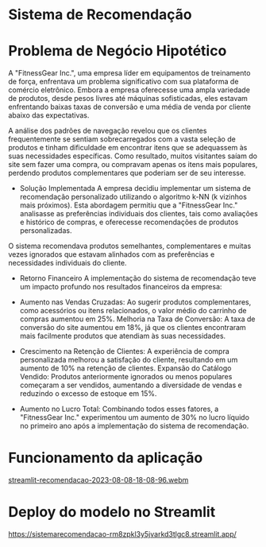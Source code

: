 # Sistema de Recomendação 
# Problema de Negócio Hipotético

A "FitnessGear Inc.", uma empresa líder em equipamentos de treinamento de força, enfrentava um problema significativo com sua plataforma de comércio eletrônico. Embora a empresa oferecesse uma ampla variedade de produtos, desde pesos livres até máquinas sofisticadas, eles estavam enfrentando baixas taxas de conversão e uma média de venda por cliente abaixo das expectativas.

A análise dos padrões de navegação revelou que os clientes frequentemente se sentiam sobrecarregados com a vasta seleção de produtos e tinham dificuldade em encontrar itens que se adequassem às suas necessidades específicas. Como resultado, muitos visitantes saíam do site sem fazer uma compra, ou compravam apenas os itens mais populares, perdendo produtos complementares que poderiam ser de seu interesse.

- Solução Implementada
A empresa decidiu implementar um sistema de recomendação personalizado utilizando o algoritmo k-NN (k vizinhos mais próximos). Esta abordagem permitiu que a "FitnessGear Inc." analisasse as preferências individuais dos clientes, tais como avaliações e histórico de compras, e oferecesse recomendações de produtos personalizadas.

O sistema recomendava produtos semelhantes, complementares e muitas vezes ignorados que estavam alinhados com as preferências e necessidades individuais do cliente.

- Retorno Financeiro
A implementação do sistema de recomendação teve um impacto profundo nos resultados financeiros da empresa:

- Aumento nas Vendas Cruzadas: Ao sugerir produtos complementares, como acessórios ou itens relacionados, o valor médio do carrinho de compras aumentou em 25%.
Melhoria na Taxa de Conversão: A taxa de conversão do site aumentou em 18%, já que os clientes encontraram mais facilmente produtos que atendiam às suas necessidades.
- Crescimento na Retenção de Clientes: A experiência de compra personalizada melhorou a satisfação do cliente, resultando em um aumento de 10% na retenção de clientes.
Expansão do Catálogo Vendido: Produtos anteriormente ignorados ou menos populares começaram a ser vendidos, aumentando a diversidade de vendas e reduzindo o excesso de estoque em 15%.
- Aumento no Lucro Total: Combinando todos esses fatores, a "FitnessGear Inc." experimentou um aumento de 30% no lucro líquido no primeiro ano após a implementação do sistema de recomendação.


# Funcionamento da aplicação 
[streamlit-recomendacao-2023-08-08-18-08-96.webm](https://github.com/thiagoramos20042/sistema_recomendacao/assets/70378113/f84ea445-372b-4f1e-9946-5d780d076a5b)

# Deploy do modelo no Streamlit 
https://sistemarecomendacao-rm8zpkl3y5jvarkd3tlgc8.streamlit.app/